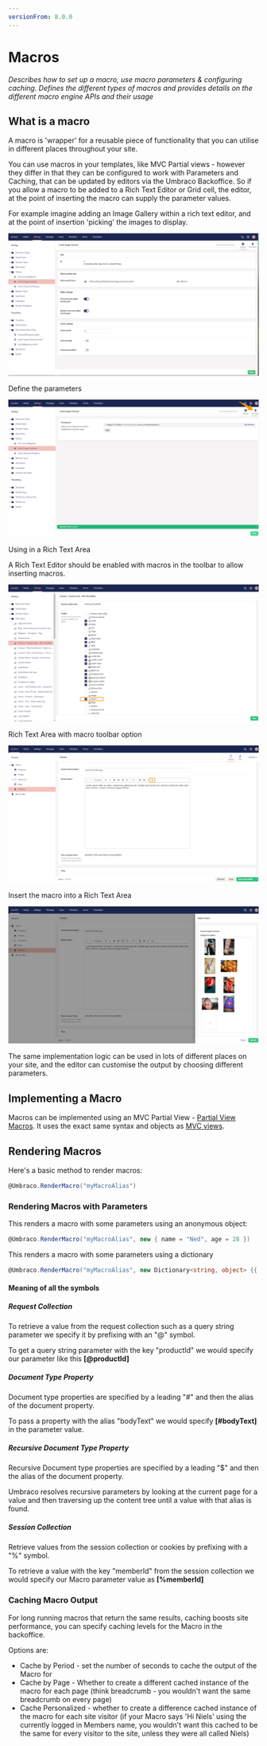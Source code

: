 ```yaml
---
versionFrom: 8.0.0
---
```


# Macros

_Describes how to set up a macro, use macro parameters & configuring caching. Defines the different types of macros and provides details on the different macro engine APIs and their usage_

## What is a macro

A macro is 'wrapper' for a reusable piece of functionality that you can utilise in different places throughout your site.

You can use macros in your templates, like MVC Partial views - however they differ in that they can be configured to work with Parameters and Caching, that can be updated by editors via the Umbraco Backoffice.
So if you allow a macro to be added to a Rich Text Editor or Grid cell, the editor, at the point of inserting the macro can supply the parameter values.

For example imagine adding an Image Gallery within a rich text editor, and at the point of insertion 'picking' the images to display.

![Insert Image Carousel](images/image-carousel-macro-v8.png)

Define the parameters

![Define the parameters](images/macro-parameter-editor-v8.png)

Using in a Rich Text Area

A Rich Text Editor should be enabled with macros in the toolbar to allow inserting macros.

![Enable macro toolbar in Rich Text Area](images/rte-macro.png)

Rich Text Area with macro toolbar option

![Macro toolbar option in Rich Text Area](images/rte-macro-toolbar.png)

Insert the macro into a Rich Text Area

![Insert the macro into a Rich Text Area](images/pick-images-for-macro-example-v8.png)

The same implementation logic can be used in lots of different places on your site, and the editor can customise the output by choosing different parameters.

## Implementing a Macro

Macros can be implemented using an MVC Partial View - [Partial View Macros](Partial-View-Macros/index.md). It uses the exact same syntax and objects as [MVC views](../Mvc/index.md).

## Rendering Macros

Here's a basic method to render macros:

```csharp
@Umbraco.RenderMacro("myMacroAlias")
```

### Rendering Macros with Parameters

This renders a macro with some parameters using an anonymous object:

```csharp
@Umbraco.RenderMacro("myMacroAlias", new { name = "Ned", age = 28 })
```

This renders a macro with some parameters using a dictionary

```csharp
@Umbraco.RenderMacro("myMacroAlias", new Dictionary<string, object> {{ "name", "Ned"}, { "age", 27}})
```

#### Meaning of all the symbols

##### Request Collection

To retrieve a value from the request collection such as a query string parameter we specify it by prefixing with an "@" symbol.

To get a query string parameter with the key "productId" we would specify our parameter like this **[@productId]**

##### Document Type Property

Document type properties are specified by a leading "#" and then the alias of the document property.

To pass a property with the alias "bodyText" we would specify **[#bodyText]** in the parameter value.

##### Recursive Document Type Property

Recursive Document type properties are specified by a leading "$" and then the alias of the document property.

Umbraco resolves recursive parameters by looking at the current page for a value and then traversing up the content tree until a value with that alias is found.

##### Session Collection

Retrieve values from the session collection or cookies by prefixing with a "%" symbol.

To retrieve a value with the key "memberId" from the session collection we would specify our Macro parameter value as **[%memberId]**

### Caching Macro Output

For long running macros that return the same results, caching boosts site performance, you can specify caching levels for the Macro in the backoffice.

Options are:

* Cache by Period - set the number of seconds to cache the output of the Macro for
* Cache by Page - Whether to create a different cached instance of the macro for each page (think breadcrumb - you wouldn't want the same breadcrumb on every page)
* Cache Personalized - whether to create a difference cached instance of the macro for each site visitor (if your Macro says 'Hi Niels' using the currently logged in Members name, you wouldn't want this cached to be the same for every visitor to the site, unless they were all called Niels)
